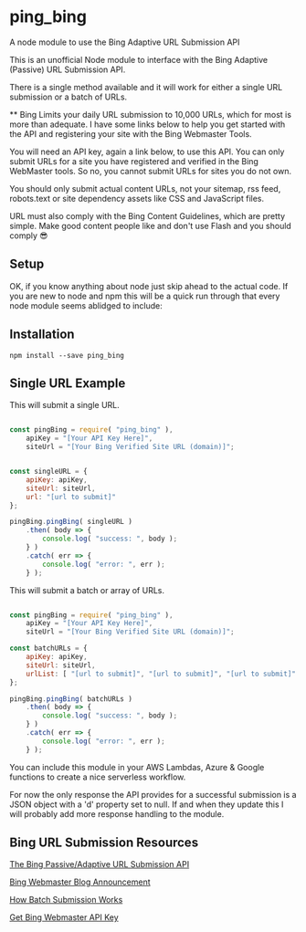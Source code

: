 # ping_bing
A node module to use the Bing Adaptive URL Submission API

This is an unofficial Node module to interface with the Bing Adaptive (Passive) URL Submission API.

There is a single method available and it will work for either a single URL submission or a batch of URLs.

** Bing Limits your daily URL submission to 10,000 URLs, which for most is more than adequate. I have some links below to help you get started with the API and registering your site with the Bing Webmaster Tools.

You will need an API key, again a link below, to use this API. You can only submit URLs for a site you have registered and verified in the Bing WebMaster tools. So no, you cannot submit URLs for sites you do not own.

You should only submit actual content URLs, not your sitemap, rss feed, robots.text or site dependency assets like CSS and JavaScript files.

URL must also comply with the Bing Content Guidelines, which are pretty simple. Make good content people like and don't use Flash and you should comply 😎

## Setup

OK, if you know anything about node just skip ahead to the actual code. If you are new to node and npm this will be a quick run through that every node module seems ablidged to include:

Installation
------------

    npm install --save ping_bing

Single URL Example
-------

This will submit a single URL.

```js

const pingBing = require( "ping_bing" ),
    apiKey = "[Your API Key Here]",
    siteUrl = "[Your Bing Verified Site URL (domain)]";


const singleURL = {
    apiKey: apiKey,
    siteUrl: siteUrl,
    url: "[url to submit]"
};

pingBing.pingBing( singleURL )
    .then( body => {
        console.log( "success: ", body );
    } )
    .catch( err => {
        console.log( "error: ", err );
    } );
```


This will submit a batch or array of URLs.

```js

const pingBing = require( "ping_bing" ),
    apiKey = "[Your API Key Here]",
    siteUrl = "[Your Bing Verified Site URL (domain)]";

const batchURLs = {
    apiKey: apiKey,
    siteUrl: siteUrl,
    urlList: [ "[url to submit]", "[url to submit]", "[url to submit]" ]
};

pingBing.pingBing( batchURLs )
    .then( body => {
        console.log( "success: ", body );
    } )
    .catch( err => {
        console.log( "error: ", err );
    } );
```
You can include this module in your AWS Lambdas, Azure & Google functions to create a nice serverless workflow.

For now the only response the API provides for a successful submission is a JSON object with a 'd' property set to null. If and when they update this I will probably add more response handling to the module.


## Bing URL Submission Resources

[The Bing Passive/Adaptive URL Submission API](https://love2dev.com/seo/bing-url-submission/)

[Bing Webmaster Blog Announcement](https://blogs.bing.com/webmaster/june-2019/bingbot-Series-Introducing-Batch-mode-for-Adaptive-URL-submission-API)

[How Batch Submission Works](https://blogs.bing.com/webmaster/june-2019/bingbot-Series-Introducing-Batch-mode-for-Adaptive-URL-submission-API)

[Get Bing Webmaster API Key](https://docs.microsoft.com/en-us/bingwebmaster/getting-access)
